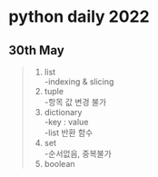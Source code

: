 # python daily 2022
## 30th May
>1. list 
<br> -indexing & slicing 
>2. tuple
<br>-항목 값 변경 불가
>3. dictionary
<br>-key : value
<br>-list 반환 함수
>4. set
<br> -순서없음, 중복불가
>5. boolean
 



